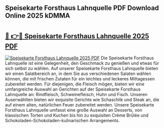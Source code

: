 ## Speisekarte Forsthaus Lahnquelle PDF Download Online 2025 kDMMA

# <h2><a href="http://gc6wh3i.nevu.top/?p=Speisekarte+Forsthaus+Lahnquelle">🔗 👉🔴 Speisekarte Forsthaus Lahnquelle 2025 PDF</a></h2>

[![Speisekarte Forsthaus Lahnquelle 2025 PDF](https://i.imgur.com/dBaPXMq.png)](http://gc6wh3i.nevu.top/?p=Speisekarte+Forsthaus+Lahnquelle)
Die Speisekarte Forsthaus Lahnquelle ist eine Gelegenheit, den Geschmack zu genießen und etwas für sich selbst zu wählen. Auf unserer Speisekarte Forsthaus Lahnquelle bieten wir einen Salatbereich an, in dem Sie aus verschiedenen Salaten wählen können, die mit frischen Zutaten für ein leichtes und leckeres Mittagessen zubereitet werden. Für diejenigen, die Fleisch mögen, bieten wir eine umfangreiche Auswahl an Gerichten auf der Speisekarte Forsthaus Lahnquelle an: Rindfleisch, Schweinefleisch, Huhn und Fisch. Unseren Auserwählten bieten wir exquisite Gerichte wie Schaschlik und Steak an, die auf einem alten, natürlichen Feuer zubereitet werden. Unsere Speisekarte Forsthaus Lahnquelle umfasst eine große Auswahl an Desserts, von klassischen Torten und Kuchen bis hin zu exquisiten Crème Brûlée und Schokoladen-Schokoladen-kulinarischen Arrangements.
